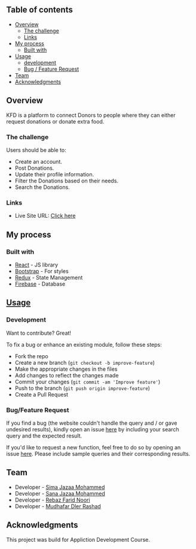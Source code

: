 ## Table of contents

- [Overview](#overview)
  - [The challenge](#the-challenge)
  - [Links](#links)
- [My process](#my-process)
  - [Built with](#built-with)
- [Usage](#usage)
  - [development](#development)
  - [Bug / Feature Request](#Bug/Feature-Request)
- [Team](#Team)
- [Acknowledgments](#acknowledgments)


## Overview

KFD is a platform to connect Donors to people where they can either request donations or donate extra food.

### The challenge

Users should be able to:

- Create an account.
- Post Donations.
- Update their profile information.
- Filter the Donations based on their needs.
- Search the Donations.


### Links

- Live Site URL: [Click here](https://compassionate-bose-b7199a.netlify.app/)

## My process

### Built with

- [React](https://reactjs.org/) - JS library
- [Bootstrap](https://react-bootstrap.github.io/) - For styles
- [Redux](https://redux.js.org/) - State Management
- [Firebase](https://firebase.google.com/) - Database

## [Usage](https://compassionate-bose-b7199a.netlify.app/) 

### Development
Want to contribute? Great!

To fix a bug or enhance an existing module, follow these steps:

- Fork the repo
- Create a new branch (`git checkout -b improve-feature`)
- Make the appropriate changes in the files
- Add changes to reflect the changes made
- Commit your changes (`git commit -am 'Improve feature'`)
- Push to the branch (`git push origin improve-feature`)
- Create a Pull Request 

### Bug/Feature Request

If you find a bug (the website couldn't handle the query and / or gave undesired results), kindly open an issue [here](https://github.com/Sima-J/KFD/issues/new) by including your search query and the expected result.

If you'd like to request a new function, feel free to do so by opening an issue [here](https://github.com/Sima-J/KFD). Please include sample queries and their corresponding results.

## Team

- Developer - [Sima Jazaa Mohammed](https://github.com/Sima-J)
- Developer - [Sana Jazaa Mohammed](https://github.com/Sana-JZ)
- Developer - [Rebaz Farid Noori](https://github.com/rebaz36)
- Developer - [Mudhafar Dler Rashad](https://github.com/jellywiz)

## Acknowledgments

This project was build for Appliction Development Course.
